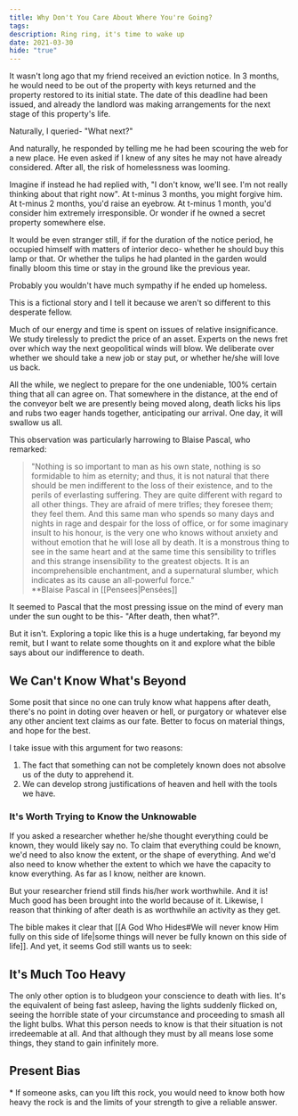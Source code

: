 ```yaml
---
title: Why Don't You Care About Where You're Going?
tags: 
description: Ring ring, it's time to wake up
date: 2021-03-30
hide: "true"
---
```

It wasn't long ago that my friend received an eviction notice. In 3 months, he would need to be out of the property with keys returned and the property restored to its initial state. The date of this deadline had been issued, and already the landlord was making arrangements for the next stage of this property's life.

Naturally, I queried- "What next?"

And naturally, he responded by telling me he had been scouring the web for a new place. He even asked if I knew of any sites he may not have already considered. After all, the risk of homelessness was looming.

Imagine if instead he had replied with, "I don't know, we'll see. I'm not really thinking about that right now". At t-minus 3 months, you might forgive him. At t-minus 2 months, you'd raise an eyebrow. At t-minus 1 month, you'd consider him extremely irresponsible. Or wonder if he owned a secret property somewhere else.

It would be even stranger still, if for the duration of the notice period, he occupied himself with matters of interior deco- whether he should buy this lamp or that. Or whether the tulips he had  planted in the garden would finally bloom this time or stay in the ground like the previous year.

Probably you wouldn't have much sympathy if he ended up homeless.

This is a fictional story and I tell it because we aren't so different to this desperate fellow.

Much of our energy and time is spent on issues of relative insignificance. We study tirelessly to predict the price of an asset. Experts on the news fret over which way the next geopolitical winds will blow. We deliberate over whether we should take a new job or stay put, or whether he/she will love us back.

All the while, we neglect to prepare for the one undeniable, 100% certain thing that all can agree on. That somewhere in the distance, at the end of the conveyor belt we are presently being moved along, death licks his lips and rubs two eager hands together, anticipating our arrival. One day, it will swallow us all.

This observation was particularly harrowing to Blaise Pascal, who remarked:

> "Nothing is so important to man as his own state, nothing is so formidable to him as eternity; and thus, it is not natural that there should be men indifferent to the loss of their existence, and to the perils of everlasting suffering. They are quite different with regard to all other things. They are afraid of mere trifles; they foresee them; they feel them. And this same man who spends so many days and nights in rage and despair for the loss of office, or for some imaginary insult to his honour, is the very one who knows without anxiety and without emotion that he will lose all by death. It is a monstrous thing to see in the same heart and at the same time this sensibility to trifles and this strange insensibility to the greatest objects. It is an incomprehensible enchantment, and a supernatural slumber, which indicates as its cause an all-powerful force."  
> **Blaise Pascal in [[Pensees|Pensées]]

It seemed to Pascal that the most pressing issue on the mind of every man under the sun ought to be this- "After death, then what?".

But it isn't. Exploring a topic like this is a huge undertaking, far beyond my remit, but I want to relate some thoughts on it and explore what the bible says about our indifference to death.

## We Can't Know What's Beyond

Some posit that since no one can truly know what happens after death, there's no point in doting over heaven or hell, or purgatory or whatever else any other ancient text claims as our fate. Better to focus on material things, and hope for the best.

I take issue with this argument for two reasons:

1) The fact that something can not be completely known does not absolve us of the duty to apprehend it.
2) We can develop strong justifications of heaven and hell with the tools we have.

### It's Worth Trying to Know the Unknowable

If you asked a researcher whether he/she thought everything could be known, they would likely say no. To claim that everything could be known, we'd need to also know the extent, or the shape of everything. And we'd also need to know whether the extent to which we have the capacity to know everything. As far as I know, neither are known.

But your researcher friend still finds his/her work worthwhile. And it is! Much good has been brought into the world because of it. Likewise, I reason that thinking of after death is as worthwhile an activity as they get.

The bible makes it clear that [[A God Who Hides#We will never know Him fully on this side of life|some things will never be fully known on this side of life]]. And yet, it seems God still wants us to seek:

## It's Much Too Heavy

The only other option is to bludgeon your conscience to death with lies. It's the equivalent of being fast asleep, having the lights suddenly flicked on, seeing the horrible state of your circumstance and proceeding to smash all the light bulbs. What this person needs to know is that their situation is not irredeemable at all. And that although they must by all means lose some things, they stand to gain infinitely more.
## Present Bias





\* If someone asks, can you lift this rock, you would need to know both how heavy the rock is and the limits of your strength to give a reliable answer.